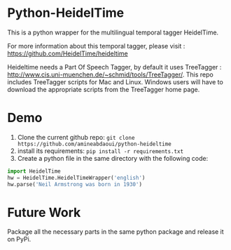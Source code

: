# Python-HeidelTime

This is a python wrapper for the multilingual temporal tagger HeidelTime.

For more information about this temporal tagger, please visit : https://github.com/HeidelTime/heideltime

Heideltime needs a Part Of Speech Tagger, by default it uses TreeTagger : http://www.cis.uni-muenchen.de/~schmid/tools/TreeTagger/.
This repo includes TreeTagger scripts for Mac and Linux. Windows users will have to download the appropriate scripts from the TreeTagger home page.

# Demo

1. Clone the current github repo: `git clone https://github.com/amineabdaoui/python-heideltime`
2. install its requirements: `pip install -r requirements.txt`
3. Create a python file in the same directory with the following code:
```python
import HeidelTime
hw = HeidelTime.HeidelTimeWrapper('english')
hw.parse('Neil Armstrong was born in 1930')
```

# Future Work
Package all the necessary parts in the same python package and release it on PyPi.
